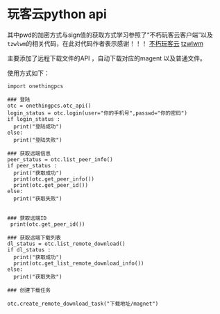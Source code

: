 # 玩客云python api

其中pwd的加密方式与sign值的获取方式学习参照了“不朽玩客云客户端”以及`tzwlwm`的相关代码，在此对代码作者表示感谢！！！
[不朽玩客云](https://github.com/Immortalt/imt-wanke-client)
[tzwlwm](https://github.com/tzwlwm/wky-python-client)

主要添加了远程下载文件的API ，自动下载对应的magent 以及普通文件。

使用方式如下：
```
import onethingpcs

### 登陆
otc = onethingpcs.otc_api()
login_status = otc.login(user="你的手机号",passwd="你的密码")
if login_status :
  print("登陆成功")
else:
  print("登陆失败")
  
### 获取远端信息
peer_status = otc.list_peer_info()
if peer_status :
  print("获取成功")
  print(otc.get_peer_info())
  print(otc.get_peer_id())
else:
  print("获取失败")


### 获取远端ID
 print(otc.get_peer_id())
 
### 获取远端下载列表
dl_status = otc.list_remote_download()
if dl_status :
  print("获取成功")
  print(otc.get_list_remote_download_info())
else:
  print("获取失败")
  
### 创建下载任务

otc.create_remote_download_task("下载地址/magnet")

```
